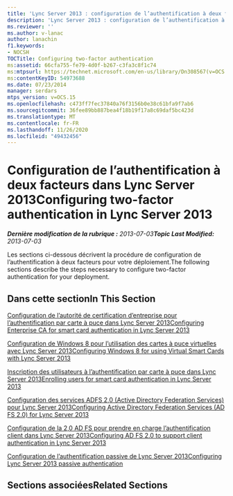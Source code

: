 ```yaml
---
title: 'Lync Server 2013 : configuration de l’authentification à deux facteurs'
description: 'Lync Server 2013 : configuration de l’authentification à deux facteurs.'
ms.reviewer: ''
ms.author: v-lanac
author: lanachin
f1.keywords:
- NOCSH
TOCTitle: Configuring two-factor authentication
ms:assetid: 66cfa755-fe79-4d0f-b267-c3fa3c8f1c74
ms:mtpsurl: https://technet.microsoft.com/en-us/library/Dn308567(v=OCS.15)
ms:contentKeyID: 54973688
ms.date: 07/23/2014
manager: serdars
mtps_version: v=OCS.15
ms.openlocfilehash: c473ff7fec37840a76f3156b0e38c61bfa9f7ab6
ms.sourcegitcommit: 36fee89bb887bea4f18b19f17a8c69daf5bc423d
ms.translationtype: MT
ms.contentlocale: fr-FR
ms.lasthandoff: 11/26/2020
ms.locfileid: "49432456"
---
```

# <a name="configuring-two-factor-authentication-in-lync-server-2013"></a><span data-ttu-id="ea111-103">Configuration de l’authentification à deux facteurs dans Lync Server 2013</span><span class="sxs-lookup"><span data-stu-id="ea111-103">Configuring two-factor authentication in Lync Server 2013</span></span>

<div data-xmlns="http://www.w3.org/1999/xhtml">

<div class="topic" data-xmlns="http://www.w3.org/1999/xhtml" data-msxsl="urn:schemas-microsoft-com:xslt" data-cs="https://msdn.microsoft.com/">

<div data-asp="https://msdn2.microsoft.com/asp">



</div>

<div id="mainSection">

<div id="mainBody"><span data-ttu-id="ea111-104">

<span> </span></span><span class="sxs-lookup"><span data-stu-id="ea111-104">

<span> </span></span></span>

<span data-ttu-id="ea111-105">_**Dernière modification de la rubrique :** 2013-07-03_</span><span class="sxs-lookup"><span data-stu-id="ea111-105">_**Topic Last Modified:** 2013-07-03_</span></span>

<span data-ttu-id="ea111-106">Les sections ci-dessous décrivent la procédure de configuration de l’authentification à deux facteurs pour votre déploiement.</span><span class="sxs-lookup"><span data-stu-id="ea111-106">The following sections describe the steps necessary to configure two-factor authentication for your deployment.</span></span> 

<div>

## <a name="in-this-section"></a><span data-ttu-id="ea111-107">Dans cette section</span><span class="sxs-lookup"><span data-stu-id="ea111-107">In This Section</span></span>

[<span data-ttu-id="ea111-108">Configuration de l’autorité de certification d’entreprise pour l’authentification par carte à puce dans Lync Server 2013</span><span class="sxs-lookup"><span data-stu-id="ea111-108">Configuring Enterprise CA for smart card authentication in Lync Server 2013</span></span>](lync-server-2013-configuring-enterprise-ca-for-smart-card-authentication.md)

[<span data-ttu-id="ea111-109">Configuration de Windows 8 pour l’utilisation des cartes à puce virtuelles avec Lync Server 2013</span><span class="sxs-lookup"><span data-stu-id="ea111-109">Configuring Windows 8 for using Virtual Smart Cards with Lync Server 2013</span></span>](lync-server-2013-configuring-windows-8-for-virtual-smart-cards.md)

[<span data-ttu-id="ea111-110">Inscription des utilisateurs à l’authentification par carte à puce dans Lync Server 2013</span><span class="sxs-lookup"><span data-stu-id="ea111-110">Enrolling users for smart card authentication in Lync Server 2013</span></span>](lync-server-2013-enrolling-users-for-smart-card-authentication.md)

[<span data-ttu-id="ea111-111">Configuration des services ADFS 2,0 (Active Directory Federation Services) pour Lync Server 2013</span><span class="sxs-lookup"><span data-stu-id="ea111-111">Configuring Active Directory Federation Services (AD FS 2.0) for Lync Server 2013</span></span>](lync-server-2013-configuring-active-directory-federation-services-ad-fs-2-0.md)

[<span data-ttu-id="ea111-112">Configuration de la 2,0 AD FS pour prendre en charge l’authentification client dans Lync Server 2013</span><span class="sxs-lookup"><span data-stu-id="ea111-112">Configuring AD FS 2.0 to support client authentication in Lync Server 2013</span></span>](lync-server-2013-configuring-ad-fs-2-0-to-support-client-authentication.md)

[<span data-ttu-id="ea111-113">Configuration de l’authentification passive de Lync Server 2013</span><span class="sxs-lookup"><span data-stu-id="ea111-113">Configuring Lync Server 2013 passive authentication</span></span>](lync-server-2013-configuring-passive-authentication.md)

</div>

<div>

## <a name="related-sections"></a><span data-ttu-id="ea111-114">Sections associées</span><span class="sxs-lookup"><span data-stu-id="ea111-114">Related Sections</span></span>

<span data-ttu-id="ea111-115"></div>

</div>

<span> </span>

</div>

</div>

</span><span class="sxs-lookup"><span data-stu-id="ea111-115"></div>

</div>

<span> </span>

</div>

</div>

</span></span></div>
